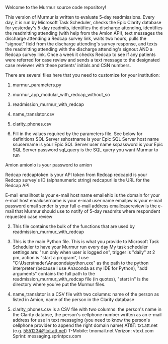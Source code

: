 Welcome to the Murmur source code repository! 

This version of Murmur is written to evaluate 5-day readmissions. Every day, it is run by Microsoft Task Scheduler, checks the Epic Clarity database for yesterday's 5-day readmits, identifies the discharge attending, identifies the readmitting attending (with help from the Amion API), text messages the discharge attending a Redcap survey link, waits two hours, pulls the "signout" field from the discharge attending's survey response, and texts the readmitting attending with the discharge attending's signout AND a Redcap survey link. Once a week it checks Redcap to see if any patients were referred for case review and sends a text message to the designated case reviewer with these patients' initials and CSN numbers.

There are several files here that you need to customize for your institution:
1) murmur_parameters.py
2) murmur_app_modular_with_redcap_without_so
3) readmission_murmur_with_redcap
4) name_translator.csv
5) clarity_phones.csv


1) Fill in the values required by the parameters file. See below for definitions
SQL Server
sshostname is your Epic SQL Server host name
ssusername is your Epic SQL Server user name
sspassword is your Epic SQL Server password
sql_query is the SQL query you want Murmur to run

Amion
amionlo is your password to amion

Redcap
redcaptoken is your API token from Redcap
redcapid is your Redcap survey's ID (alphanumeric string)
redcapurl is the URL for the Redcap API

E-mail
emailhost is your e-mail host name
emailehlo is the domain for your e-mail host
emailusername is your e-mail user name
emailpw is your e-mail password
email sender is your full e-mail address
emailcasereview is the e-mail that Murmur should use to notify of 5-day readmits where respondent requested case review

2) This file contains the bulk of the functions that are used by readmission_murmur_with_redcap

3) This is the main Python file. This is what you provide to Microsoft Task Scheduler to have your Murmur run every day
My task scheduler settings are: "run only when user is logged on", trigger is "daily" at 2 pm, action is "start a program", I use "C:\Users\nader\Anaconda\python.exe" as the path to the python interpreter (because I use Anaconda as my IDE for Python), "add arguments" contains the full path to the readmission_murmur_with_redcap file (in quotes), "start in" is the directory where you've put the Murmur files.

4) name_translator is a CSV file with two columns: name of the person as listed in Amion, name of the person in the Clarity database

5) clarity_phones.csv is a CSV file with two columns: the person's name in the Clarity databse, the person's cellphone number written as an e-mail address for use in text messaging (you need to know the person's cellphone provider to append the right domain name)
AT&T: txt.att.net (e.g. 5551234@txt.att.net)
T-Mobile: tmomail.net
Verizon: vtext.com
Sprint: messaging.sprintpcs.com
